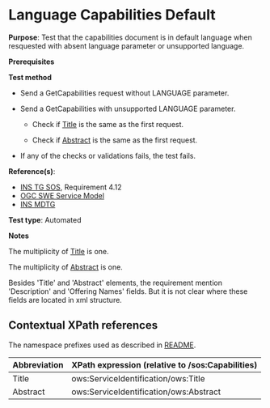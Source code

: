 # Language Capabilities Default

**Purpose**: Test that the capabilities document is in default language when resquested with absent language parameter or unsupported language.

**Prerequisites**

**Test method**

* Send a GetCapabilities request without LANGUAGE parameter.

* Send a GetCapabilities with unsupported LANGUAGE parameter.

  * Check if [Title](#title) is the same as the first request.

  * Check if [Abstract](#abstract) is the same as the first request.

* If any of the checks or validations fails, the test fails.

**Reference(s)**:

* [INS TG SOS](http://inspire.ec.europa.eu/id/document/tg/download-sos/1.0), Requirement 4.12
* [OGC SWE Service Model](http://portal.opengeospatial.org/files/?artifact_id=38476)
* [INS MDTG](http://inspire.ec.europa.eu/documents/Metadata/MD_IR_and_ISO_20131029.pdf)

**Test type**: Automated

**Notes**

The multiplicity of [Title](#title) is one.

The multiplicity of [Abstract](#abstract) is one.

Besides 'Title' and 'Abstract' elements, the requirement mention 'Description' and 'Offering Names' fields. But it is not clear where these fields are located in xml structure.

## Contextual XPath references

The namespace prefixes used as described in [README](./README.md#namespaces).

| Abbreviation                                               |  XPath expression (relative to /sos:Capabilities) |
| ---------------------------------------------------------- | ------------------------------------------------------------------------- |
| Title <a name="title"></a> | ows:ServiceIdentification/ows:Title |
| Abstract <a name="abstract"></a> | ows:ServiceIdentification/ows:Abstract |
